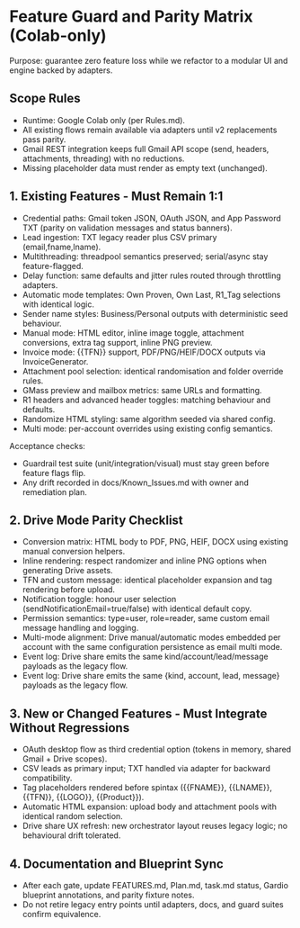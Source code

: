 # Feature Guard and Parity Matrix (Colab-only)

Purpose: guarantee zero feature loss while we refactor to a modular UI and engine backed by adapters.

## Scope Rules
- Runtime: Google Colab only (per Rules.md).
- All existing flows remain available via adapters until v2 replacements pass parity.
- Gmail REST integration keeps full Gmail API scope (send, headers, attachments, threading) with no reductions.
- Missing placeholder data must render as empty text (unchanged).

## 1. Existing Features - Must Remain 1:1
- Credential paths: Gmail token JSON, OAuth JSON, and App Password TXT (parity on validation messages and status banners).
- Lead ingestion: TXT legacy reader plus CSV primary (email,fname,lname).
- Multithreading: threadpool semantics preserved; serial/async stay feature-flagged.
- Delay function: same defaults and jitter rules routed through throttling adapters.
- Automatic mode templates: Own Proven, Own Last, R1_Tag selections with identical logic.
- Sender name styles: Business/Personal outputs with deterministic seed behaviour.
- Manual mode: HTML editor, inline image toggle, attachment conversions, extra tag support, inline PNG preview.
- Invoice mode: {{TFN}} support, PDF/PNG/HEIF/DOCX outputs via InvoiceGenerator.
- Attachment pool selection: identical randomisation and folder override rules.
- GMass preview and mailbox metrics: same URLs and formatting.
- R1 headers and advanced header toggles: matching behaviour and defaults.
- Randomize HTML styling: same algorithm seeded via shared config.
- Multi mode: per-account overrides using existing config semantics.

Acceptance checks:
- Guardrail test suite (unit/integration/visual) must stay green before feature flags flip.
- Any drift recorded in docs/Known_Issues.md with owner and remediation plan.

## 2. Drive Mode Parity Checklist
- Conversion matrix: HTML body to PDF, PNG, HEIF, DOCX using existing manual conversion helpers.
- Inline rendering: respect randomizer and inline PNG options when generating Drive assets.
- TFN and custom message: identical placeholder expansion and tag rendering before upload.
- Notification toggle: honour user selection (sendNotificationEmail=true/false) with identical default copy.
- Permission semantics: type=user, role=reader, same custom email message handling and logging.
- Multi-mode alignment: Drive manual/automatic modes embedded per account with the same configuration persistence as email multi mode.
- Event log: Drive share emits the same kind/account/lead/message payloads as the legacy flow.
- Event log: Drive share emits the same {kind, account, lead, message} payloads as the legacy flow.
## 3. New or Changed Features - Must Integrate Without Regressions
- OAuth desktop flow as third credential option (tokens in memory, shared Gmail + Drive scopes).
- CSV leads as primary input; TXT handled via adapter for backward compatibility.
- Tag placeholders rendered before spintax ({{FNAME}}, {{LNAME}}, {{TFN}}, {{LOGO}}, {{Product}}).
- Automatic HTML expansion: upload body and attachment pools with identical random selection.
- Drive share UX refresh: new orchestrator layout reuses legacy logic; no behavioural drift tolerated.

## 4. Documentation and Blueprint Sync
- After each gate, update FEATURES.md, Plan.md, task.md status, Gardio blueprint annotations, and parity fixture notes.
- Do not retire legacy entry points until adapters, docs, and guard suites confirm equivalence.
